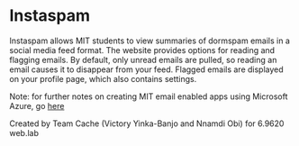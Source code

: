 # Instaspam

Instaspam allows MIT students to view summaries of dormspam emails in a social media feed format. The website provides options for reading and flagging emails. By default, only unread emails are pulled, so reading an email causes it to disappear from your feed. Flagged emails are displayed on your profile page, which also contains settings.

Note: for further notes on creating MIT email enabled apps using Microsoft Azure, go [here](https://docs.google.com/document/d/e/2PACX-1vRsmJtaAMwZZF1iWP5-9d3dzgl0gzvj6itX-9z7trzFHGltyrL_1FyiBLEoWgETCtGdL-zae0o-_xAL/pub)

Created by Team Cache (Victory Yinka-Banjo and Nnamdi Obi) for 6.9620 web.lab
